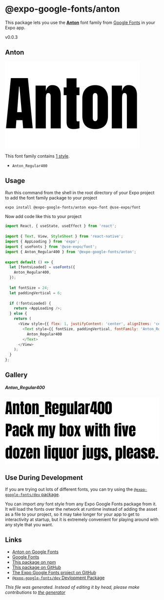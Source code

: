 # @expo-google-fonts/anton

This package lets you use the [**Anton**](https://fonts.google.com/specimen/Anton) font family from [Google Fonts](https://fonts.google.com/) in your Expo app.

v0.0.3

## Anton

![Anton](./font-family.png)

This font family contains [1 style](#gallery).

- `Anton_Regular400`

## Usage

Run this command from the shell in the root directory of your Expo project to add the font family package to your project
```sh
expo install @expo-google-fonts/anton expo-font @use-expo/font
```

Now add code like this to your project
```js
import React, { useState, useEffect } from 'react';

import { Text, View, StyleSheet } from 'react-native';
import { AppLoading } from 'expo';
import { useFonts } from '@use-expo/font';
import { Anton_Regular400 } from '@expo-google-fonts/anton';

export default () => {
  let [fontsLoaded] = useFonts({
    Anton_Regular400,
  });

  let fontSize = 24;
  let paddingVertical = 6;

  if (!fontsLoaded) {
    return <AppLoading />;
  } else {
    return (
      <View style={{ flex: 1, justifyContent: 'center', alignItems: 'center' }}>
        <Text style={{ fontSize, paddingVertical, fontFamily: 'Anton_Regular400' }}>
          Anton_Regular400
        </Text>
      </View>
    );
  }
};

```

## Gallery

##### Anton_Regular400
![Anton_Regular400](./e0d29150a430129b0bfdaabaa46ba1e7967ccabc46440a5789bffe18b7dfcc2d.ttf.png)


## Use During Development

If you are trying out lots of different fonts, you can try using the [`@expo-google-fonts/dev` package](https://github.com/expo/google-fonts/tree/master/font-packages/dev#readme).

You can import *any* font style from any Expo Google Fonts package from it. It will load the fonts
over the network at runtime instead of adding the asset as a file to your project, so it may take longer
for your app to get to interactivity at startup, but it is extremely convenient
for playing around with any style that you want.

## Links

- [Anton on Google Fonts](https://fonts.google.com/specimen/Anton)
- [Google Fonts](https://fonts.google.com/)
- [This package on npm](https://www.npmjs.com/package/@expo-google-fonts/anton)
- [This package on GitHub](https://github.com/expo/google-fonts/tree/master/font-packages/anton)
- [The Expo Google Fonts project on GitHub](https://github.com/expo/google-fonts)
- [`@expo-google-fonts/dev` Devlopment Package](https://github.com/expo/google-fonts/tree/master/font-packages/dev)


*This file was generated. Instead of editing it by head, please make contributions to [the generator](https://github.com/expo/google-fonts/tree/master/packages/generator)*
